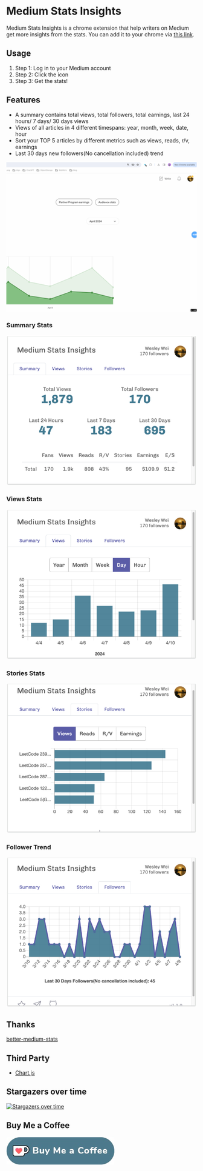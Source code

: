 # Medium Stats Insights

Medium Stats Insights is a chrome extension that help writers on Medium get more insights from the stats. You can add it to your chrome via [this link](https://chromewebstore.google.com/detail/medium-stats-insights/ajgkoiodkljabcgempdllhgkglaiipjb).

## Usage

1. Step 1: Log in to your Medium account
2. Step 2: Click the icon
3. Step 3: Get the stats!

<!-- [![Alt text](https://img.youtube.com/vi/3B9HGQiMOgM/0.jpg)](https://www.youtube.com/watch?v=3B9HGQiMOgM) -->

## Features

-  A summary contains total views, total followers, total earnings, last 24 hours/ 7 days/ 30 days views
-  Views of all articles in 4 different timespans: year, month, week, date, hour
-  Sort your TOP 5 articles by different metrics such as views, reads, r/v, earnings
-  Last 30 days new followers(No cancellation included) trend

![show](./img/medium.gif)

### Summary Stats

![summary](./img/summary.jpg)

### Views Stats

![day-views](./img/views.jpg)

### Stories Stats

![stories](./img/stories.jpg)

### Follower Trend

![followers](./img/followers.jpg)

## Thanks 

[better-medium-stats](https://github.com/HcwXd/better-medium-stats)

## Third Party

- [Chart.js](https://www.chartjs.org/)

## Stargazers over time
[![Stargazers over time](https://starchart.cc/tfrain/medium-stats-insights.svg?variant=adaptive)](https://starchart.cc/tfrain/medium-stats-insights)

## Buy Me a Coffee

[![](./img/buymecoffee.jpg)](https://ko-fi.com/programmerscareer)
